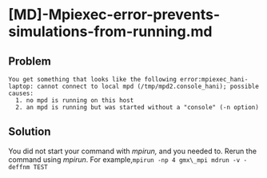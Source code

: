 # [MD]-Mpiexec-error-prevents-simulations-from-running.md
Problem
-------

```
You get something that looks like the following error:mpiexec_hani-laptop: cannot connect to local mpd (/tmp/mpd2.console_hani); possible causes:
  1. no mpd is running on this host
  2. an mpd is running but was started without a "console" (-n option)
```

Solution
--------

You did not start your command with _mpirun,_ and you needed to. Rerun the command using _mpirun_. For example,`mpirun -np 4 gmx\_mpi mdrun -v -deffnm TEST`
